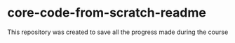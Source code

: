 # core-code-from-scratch-readme
This repository was created to save all the progress made during the course 
